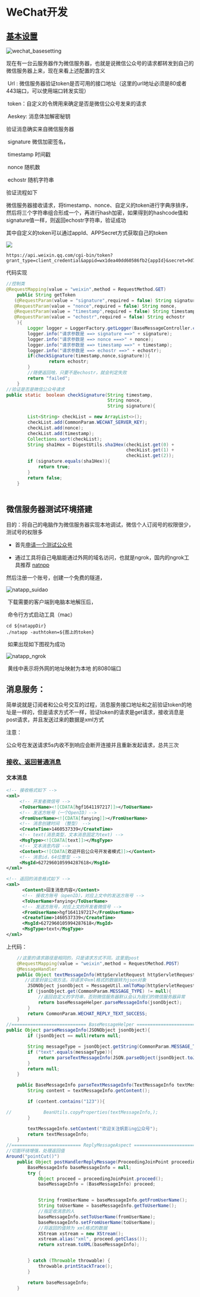 # WeChat开发

## [基本设置](https://mp.weixin.qq.com/wiki?t=resource/res_main&id=mp1472017492_58YV5)

![wechat_basesetting](wechat_basesetting.png)

现在有一台云服务器作为微信服务器，也就是说微信公众号的请求都转发到自己的微信服务器上来，现在来看上述配置的含义

​	Url : 微信服务器验证token是否可用的接口地址（这里的url地址必须是80或者443端口，可以使用端口转发实现）

​	token：自定义的令牌用来确定是否是微信公众号发来的请求

​	Aeskey: 消息体加解密秘钥

验证消息确实来自微信服务器

​	signature	微信加密签名，

​	timestamp	时间戳

​	nonce		随机数

​	echostr		随机字符串	

验证流程如下

​	微信服务器接收请求，将timestamp、nonce、自定义的token进行字典序排序，然后将三个字符串组合形成一个，再进行hash加密，如果得到的hashcode值和signature值一样，则返回echostr字符串，验证成功

其中自定义的token可以通过appId、APPSecret方式获取自己的token

![](wechat_appid.png)

```shell
https://api.weixin.qq.com/cgi-bin/token?grant_type=client_credential&appid=wx1dea40dd60586fb2{appId}&secret=9d7945c1d964966578774fb7ca46b50d{appSecret}

```

代码实现

```java
//控制类
@RequestMapping(value = "weixin",method = RequestMethod.GET)
    public String getToken
   (@RequestParam(value = "signature",required = false) String signature,
   @RequestParam(value = "nonce",required = false) String nonce,
   @RequestParam(value = "timestamp",required = false) String timestamp,
   @RequestParam(value = "echostr",required = false) String echostr
    ){
        Logger logger = LoggerFactory.getLogger(BaseMessageController.class);
        logger.info("请求参数是 ==> signature ==>" + signature);
        logger.info("请求参数是 ==> nonce ===>" + nonce);
        logger.info("请求参数是 ==> timestamp ==>" + timestamp);
        logger.info("请求参数是 ==> echostr ==>" + echostr);
        if(checkSignature(timestamp,nonce,signature)){
                return echostr;
        }
        //随便返回啥，只要不是echostr，就会判定失败
        return "failed";
    }
//验证是否是微信公众号请求
public static  boolean checkSignature(String timestamp,
                                      String nonce,
                                      String signature){

        List<String> checkList = new ArrayList<>();
        checkList.add(CommonParam.WECHAT_SERVER_KEY);
        checkList.add(nonce);
        checkList.add(timestamp);
        Collections.sort(checkList);
        String sha1Hex = DigestUtils.sha1Hex(checkList.get(0) + 
                                             checkList.get(1) + 
                                             checkList.get(2));
        if (signature.equals(sha1Hex)){
            return true;
        }
        return false;
    }
    
```



## 微信服务器测试环境搭建

目的：将自己的电脑作为微信服务器实现本地调试，微信个人订阅号的权限很少，测试号的权限多

- 首先[申请一个测试公众号](https://mp.weixin.qq.com/debug/cgi-bin/sandboxinfo?action=showinfo&t=sandbox/index)

- 通过工具将自己电脑能通过外网的域名访问，也就是ngrok，国内的ngrok工具推荐 [natnpp](https://natapp.cn/)

然后注册一个账号，创建一个免费的隧道，

![natapp_suidao](natapp_suidao.png)

​	下载需要的客户端到电脑本地解压后，

​	命令行方式启动工具（mac）

```shell
cd ${natappDir}
./natapp -authtoken=${图上的token}
```

​	如果出现如下图视为成功

![natapp_ngrok](natapp_ngrok.png)

​	黄线中表示将外网的地址映射为本地 的8080端口

## 消息服务：

简单说就是订阅者和公众号交互的过程，消息服务接口地址和之前验证token的地址是一样的，但是请求方式不一样，验证token的请求是get请求，接收消息是post请求，并且发送过来的数据是xml方式

注意：

​	公众号在发送请求5s内收不到响应会断开连接并且重新发起请求，总共三次

### [接收、返回普通消息](https://mp.weixin.qq.com/wiki?t=resource/res_main&id=mp1421140453)

#### 文本消息

```xml
<!-- 接收格式如下 -->
<xml>
   	 <!-- 开发者微信号 -->
     <ToUserName><![CDATA[hgf1641197217]]></ToUserName>
     <!-- 发送方帐号（一个OpenID）-->
     <FromUserName><![CDATA[fanying]]></FromUserName>
     <!-- 消息创建时间 （整型） -->
     <CreateTime>1460537339</CreateTime>
     <!-- text(消息类型，文本消息固定为text) -->
     <MsgType><![CDATA[text]]></MsgType>
     <!-- 文本消息内容 -->
     <Content><![CDATA[欢迎开启公众号开发者模式]]></Content>
     <!-- 消息id，64位整型 -->
     <MsgId>6272960105994287618</MsgId>
</xml>

<!-- 返回的消息格式如下 -->
<xml>
      <Content>回复消息内容</Content>
      <!-- 接收方账号（openID），对应上文中的发送方账号 -->
      <ToUserName>fanying</ToUserName>
      <!-- 发送方账号，对应上文的开发者微信号 -->
      <FromUserName>hgf1641197217</FromUserName>
      <CreateTime>1460537339</CreateTime>
      <MsgId>6272960105994287618</MsgId>
      <MsgType>text</MsgType>
</xml>
```

上代码：

```java
	//这里的请求路径是相同的，只是请求方式不同，这里是post
	@RequestMapping(value = "weixin",method = RequestMethod.POST)
    @MessageHandler
    public Object textMessageInfo(HttpServletRequest httpServletRequest){
       //这里封装公用方法，将请求中xml格式的数据转为json对象
        JSONObject jsonObject = MessageUtil.xmlToMap(httpServletRequest);
        if (jsonObject.get(CommonParam.MESSAGE_TYPE) != null){
			//返回自定义的字符串，否则微信服务器默认会认为我们的微信服务器异常
            return baseMessageHelper.parseMessageInfo(jsonObject);
        }
        return CommonParam.WECHAT_REPLY_TEXT_SUCCESS;
    }
//============================ BaseMessageHelper ============================
public Object parseMessageInfo(JSONObject jsonObject){
        if (jsonObject == null)return null;

        String messageType = jsonObject.getString(CommonParam.MESSAGE_TYPE);
        if ("text".equals(messageType)){
            return parseTextMessageInfo(JSON.parseObject(jsonObject.toJSONString(),TextMessageInfo.class));
        }
        return null;
    }

    public BaseMessageInfo parseTextMessageInfo(TextMessageInfo textMessageInfo){
        String content = textMessageInfo.getContent();

        if (content.contains("123")){

//            BeanUtils.copyProperties(textMessageInfo,);
        }

        textMessageInfo.setContent("欢迎关注帆影ing公众号");
        return textMessageInfo;
    }
//========================== ReplyMessageAspect ========================
//切面环绕增强，处理返回值
Around("pointCut()")
    public Object postHandlerReplyMessage(ProceedingJoinPoint proceedingJoinPoint){
        BaseMessageInfo baseMessageInfo = null;
        try {
            Object proceed = proceedingJoinPoint.proceed();
            baseMessageInfo = (BaseMessageInfo) proceed;


            String fromUserName = baseMessageInfo.getFromUserName();
            String toUserName = baseMessageInfo.getToUserName();
			//指定收消息的人
            baseMessageInfo.setToUserName(fromUserName);
            baseMessageInfo.setFromUserName(toUserName);
			//将返回的值转为 xml格式的数据
            XStream xstream = new XStream();
            xstream.alias("xml", proceed.getClass());
            return xstream.toXML(baseMessageInfo);


        } catch (Throwable throwable) {
            throwable.printStackTrace();
        }

        return baseMessageInfo;
    }

```



​	

